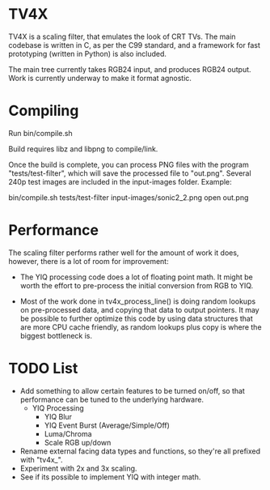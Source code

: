 TV4X
====

TV4X is a scaling filter, that emulates the look of CRT TVs. The main codebase is written in C, as per the C99 standard, and a framework for fast prototyping (written in Python) is also included.

The main tree currently takes RGB24 input, and produces RGB24 output. Work is currently underway to make it format agnostic.

Compiling
=========

Run bin/compile.sh

Build requires libz and libpng to compile/link.

Once the build is complete, you can process PNG files with the program "tests/test-filter", which will save the processed file to "out.png". Several 240p test images are included in the input-images folder. Example:

bin/compile.sh
tests/test-filter input-images/sonic2_2.png
open out.png

Performance
===========

The scaling filter performs rather well for the amount of work it does, however, there is a lot of room for improvement:

- The YIQ processing code does a lot of floating point math. It might be worth the
      effort to pre-process the initial conversion from RGB to YIQ.
    
- Most of the work done in tv4x_process_line() is doing random lookups on pre-processed
      data, and copying that data to output pointers. It may be possible to further optimize
      this code by using data structures that are more CPU cache friendly, as random lookups
      plus copy is where the biggest bottleneck is.


TODO List
=========

- Add something to allow certain features to be turned on/off, so that performance can be tuned to the underlying hardware.
    - YIQ Processing
        - YIQ Blur
        - YIQ Event Burst (Average/Simple/Off)
        - Luma/Chroma
        - Scale RGB up/down
- Rename external facing data types and functions, so they're all prefixed with "tv4x_".
- Experiment with 2x and 3x scaling.
- See if its possible to implement YIQ with integer math.
